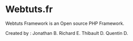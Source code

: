 Webtuts.fr
==========

Webtuts Framework is an Open source PHP Framework.

Created by :
  Jonathan B.
  Richard E.
  Thibault D.
  Quentin D.
